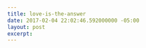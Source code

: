 ```yaml
---
title: love-is-the-answer
date: 2017-02-04 22:02:46.592000000 -05:00
layout: post
excerpt: 
---
```


